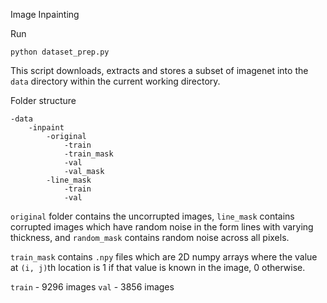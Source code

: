Image Inpainting

Run
```
python dataset_prep.py
```
This script downloads, extracts and stores a subset of imagenet into the `data` directory within the current working 
directory.

Folder structure
```
-data
    -inpaint
        -original
            -train
            -train_mask
            -val
            -val_mask
        -line_mask
            -train
            -val
```

`original` folder contains the uncorrupted images, `line_mask` contains corrupted images which have random noise in the 
form lines with varying thickness, and `random_mask` contains random noise across all pixels. 


`train_mask` contains `.npy` files which are 2D numpy arrays where the value at `(i, j)`th location is 1 if that value
is known in the image, 0 otherwise.

`train` - 9296 images
`val` - 3856 images


